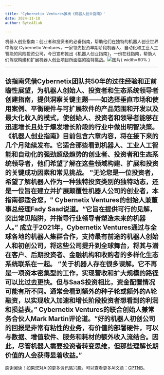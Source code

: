 ```yaml
---

title: 'Cybernetix Ventures推出《机器人创业指南》'
date: 2024-11-18
author: ByteAILab

---
```


机器人创业指南：创业者和投资者的必备指南，帮助他们在独特的机器人创业世界中驾驭
Cybernetix Ventures，一家领先投资早期阶段机器人、自动化和工业人工智能的风险投资公司，今日宣布推出《机器人创业指南》，一份在线指南，帮助人们驾驭构建和扩展机器人创业项目所面临的独特挑战。![图片](https://ai-techpark.com/wp-content/uploads/2024/11/Cybernetix-960x540.jpg){ width=60% }

---
该指南凭借Cybernetix团队共50年的过往经验和正前瞻性展望，为机器人创始人、投资者和生态系统领导者创建指南，提供洞察关键主题——如选择垂直市场和使用案例、平衡硬件与可扩展软件的产品范围和开发以及最大化收入的模式，使创始人、投资者和领导者能够在迅速增长且处于爆发增长阶段的行业中做出明智决策。
《机器人创业指南》目前包含六章内容，将在接下来的几个月陆续发布。它适合那些看到机器人、工业人工智能和自动化的强劲超级趋势的创业者、投资者和生态系统领导者，他们希望了解在这些领域构建、扩展和投资的关键成功因素和常见挑战。
"无论您是一位投资者，希望了解机器人作为一种独特投资类别的独特动态，还是一位旨在建立并扩展颠覆性机器人公司的创业者，本指南都适合您，" Cybernetix Ventures的创始人兼董事总经理Fady Saad说道。“它旨在提供可行的见解，突出常见陷阱，并指导行业领导者塑造未来的机器人。”
成立于2021年，Cybernetix Ventures通过与全球各地的机器人集群合作，支持最有前途的机器人创始人和初创公司，将这些公司提升到全球舞台，将其与潜在客户、后期投资者、金融机构和收购者的多样化生态系统联系在一起。
“关于机器人存在很多误解。它不再是一项资本密集型的工作，实现营收和扩大规模的路径可以比过去更快。但与SaaS投资相比，资金配置情况可能有所不同。通常会看到额外的种子轮或额外的A轮融资，以实现收入加速和增长阶段投资者想看到的利润和损益表。” Cybernetix Ventures的联合创始人兼常务合伙人Mark Martin评论道。“好的机器人初创公司的回报是非常有粘性的业务，有价值的部署硬件，可以与数据、增值软件、服务和耗材的额外收入流结合。因此，尽管机器人需要投资者转变思维，但那些理解长期价值的人会获得显着收益。”
---
感谢阅读！如果您对AI的更多资讯感兴趣，可以查看更多AI文章：[GPTNB](https://gptnb.com)。